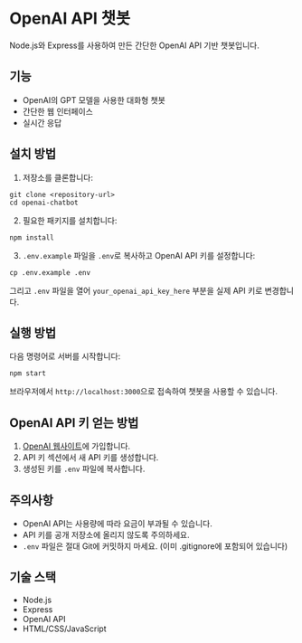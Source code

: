 # OpenAI API 챗봇

Node.js와 Express를 사용하여 만든 간단한 OpenAI API 기반 챗봇입니다.

## 기능

- OpenAI의 GPT 모델을 사용한 대화형 챗봇
- 간단한 웹 인터페이스
- 실시간 응답

## 설치 방법

1. 저장소를 클론합니다:
```
git clone <repository-url>
cd openai-chatbot
```

2. 필요한 패키지를 설치합니다:
```
npm install
```

3. `.env.example` 파일을 `.env`로 복사하고 OpenAI API 키를 설정합니다:
```
cp .env.example .env
```
그리고 `.env` 파일을 열어 `your_openai_api_key_here` 부분을 실제 API 키로 변경합니다.

## 실행 방법

다음 명령어로 서버를 시작합니다:
```
npm start
```

브라우저에서 `http://localhost:3000`으로 접속하여 챗봇을 사용할 수 있습니다.

## OpenAI API 키 얻는 방법

1. [OpenAI 웹사이트](https://platform.openai.com/)에 가입합니다.
2. API 키 섹션에서 새 API 키를 생성합니다.
3. 생성된 키를 `.env` 파일에 복사합니다.

## 주의사항

- OpenAI API는 사용량에 따라 요금이 부과될 수 있습니다.
- API 키를 공개 저장소에 올리지 않도록 주의하세요.
- `.env` 파일은 절대 Git에 커밋하지 마세요. (이미 .gitignore에 포함되어 있습니다)

## 기술 스택

- Node.js
- Express
- OpenAI API
- HTML/CSS/JavaScript 